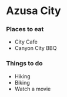 # Azusa City

### Places to eat
- City Cafe
- Canyon City BBQ

### Things to do
- Hiking
- Biking
- Watch a movie
